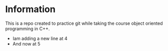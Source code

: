 # Information

This is a repo created to practice git while taking the course object oriented programming in C++.
- Iam adding a new line at 4
- And now at 5
